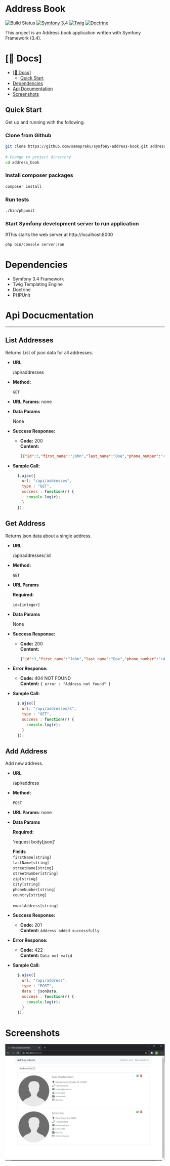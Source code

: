 Address Book 
=============

![Build Status](https://github.com/samapraku/symfony-address-book/workflows/.github/workflows/php.yml/badge.svg)
[![Symfony 3.4](https://img.shields.io/badge/Symfony%203.4-Symfony-blue)](https://symfony.com/doc/current/index.html)
[![Twig](https://img.shields.io/badge/Twig%20v2-Twig-green)](https://twig.symfony.com/)
[![Doctrine](https://img.shields.io/badge/Doctrine-Doctrine-lightgrey)](https://www.doctrine-project.org/index.html)

This project is an Address book application written with Symfony Framework (3.4). 

# [📖 Docs]

- [[📖 Docs]](#-docs)
  - [Quick Start](#quick-start)
- [Dependencies](#dependencie)
- [Api Documentation](#api-documentation)  
- [Screenshots](#screenshots)

## Quick Start

Get up and running with the following.

### Clone from Github

```bash
git clone https://github.com/samapraku/symfony-address-book.git address_book

# Change to project directory
cd address_book

```

### Install composer packages

```bash
composer install
```

### Run tests
```bash
./bin/phpunit
```

### Start Symfony development server to run application
#This starts the web server at http://localhost:8000
```bash
php bin/console server:run

```

# Dependencies
- Symfony 3.4 Framework
- Twig Templating Engine
- Doctrine
- PHPUnit

# Api Docucmentation
----

**List Addresses**
----
  Returns List of json data for all addresses.

* **URL**

  /api/addresses

* **Method:**

  `GET`
  
*  **URL Params**: none


* **Data Params**

  None

* **Success Response:**

  * **Code:** 200 <br />
    **Content:** 
    ```json 
    [{"id":3,"first_name":"John","last_name":"Doe","phone_number":"+44245076408","city":"Doe City","zip":"0000","street_name":"Doe Street","street_number":"24","birthday":{"date":"1990-01-01 00:00:00.000000","timezone_type":3,"timezone":"Europe\/Berlin"},"country":"GB"}]
    ```

* **Sample Call:**

  ```javascript
    $.ajax({
      url: "/api/addresses",
      type : "GET",
      success : function(r) {
        console.log(r);
      }
    });
  ```
**Get Address**
----
  Returns json data about a single address.

* **URL**

  /api/addresses/:id

* **Method:**

  `GET`
  
*  **URL Params**

   **Required:**
 
   `id=[integer]`

* **Data Params**

  None

* **Success Response:**

  * **Code:** 200 <br />
    **Content:** 
    ```json
    {"id":3,"first_name":"John","last_name":"Doe","phone_number":"+44245076408","city":"Doe City","zip":"0000","street_name":"Doe Street","street_number":"24","birthday":{"date":"1990-01-01 00:00:00.000000","timezone_type":3,"timezone":"Europe\/Berlin"},"country":"GB"}
    ```
 
* **Error Response:**

  * **Code:** 404 NOT FOUND <br />
    **Content:** `{ error : "Address not found" }`


* **Sample Call:**

  ```javascript
    $.ajax({
      url: "/api/addresses/3",
      type : "GET",
      success : function(r) {
        console.log(r);
      }
    });
  ```
**Add Address**
----
  Add new address.

* **URL**

  /api/address

* **Method:**

  `POST`
  
*  **URL Params**: none

* **Data Params**

  **Required:**
  
  'request body[json]'
  
  **Fields**  
  `firstName[string]`<br />
  `lastName[string]`<br />
  `streetName[string]`<br />
  `streetNumber[string]`<br />
  `zip[string]`<br />
  `city[string]`<br />
  `phoneNumber[string]`<br />
  `country[string]`<br /><br />
  `emailAddress[string]`<br />
  

* **Success Response:**

  * **Code:** 201 <br />
    **Content:** `Address added successfully`
 
* **Error Response:**

  * **Code:** 422  <br />
    **Content:** `Data not valid`

* **Sample Call:**

  ```javascript
    $.ajax({
      url: "/api/address",
      type : "POST",
      data : jsonData,
      success : function(r) {
        console.log(r);
      }
    });
  ```
# Screenshots
![Image](screenshots/1.jpg?raw=true "1")
